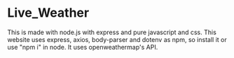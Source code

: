 # Live_Weather
This is made with node.js with express and pure javascript and css.
This website uses express, axios, body-parser and dotenv as npm, so install it or use "npm i" in node.
It uses openweathermap's API.
